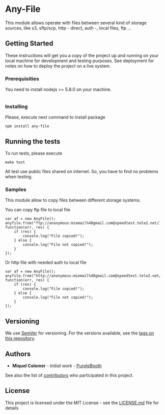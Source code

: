 # Any-File

This module allows operate with files between several kind of storage sources, like s3, sftp/scp, http - direct, auth -, local files, ftp ...

## Getting Started

These instructions will get you a copy of the project up and running on your local machine for development and testing purposes. See deployment for notes on how to deploy the project on a live system.

### Prerequisities

You need to install nodejs >= 5.8.0 on your machine.

```
```

### Installing

Please, execute next command to install package

```
npm install any-file
```

## Running the tests

To run tests, please execute

```
make test
```

All test use public files shared on internet. So, you have to find no problems when testing.

### Samples

This module allow to copy files between different storage systems.

You can copy ftp file to local file
```
var af = new AnyFile();
anyfile.from("ftp://anonymous:miemail%40gmail.com@speedtest.tele2.net/100KB.zip").to("100KB.zip", function(err, res) {
	if (res) {
		console.log("File copied!");
	} else {
		console.log("File not copied!");
	}
});
```

Or http file with needed auth to local file
```
var af = new AnyFile();
anyfile.from("http://anonymous:miemail%40gmail.com@speedtest.tele2.net/100KB.zip").to("100KB.zip", function(err, res) {
	if (res) {
		console.log("File copied!");
	} else {
		console.log("File not copied!");
	}
});
```


## Versioning

We use [SemVer](http://semver.org/) for versioning. For the versions available, see the [tags on this repository](https://github.com/your/project/tags). 

## Authors

* **Miquel Colomer** - *Initial work* - [PurpleBooth](https://github.com/mcolomer)

See also the list of [contributors](https://github.com/mcolomer/any-file/contributors) who participated in this project.

## License

This project is licensed under the MIT License - see the [LICENSE.md](LICENSE.md) file for details

